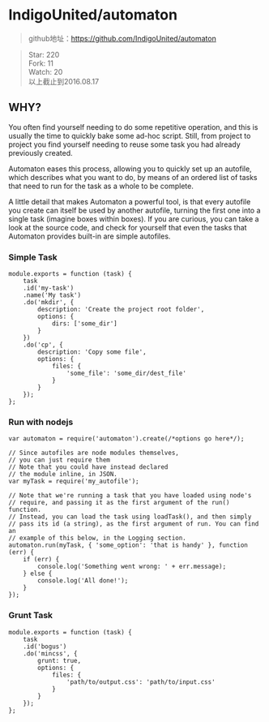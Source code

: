 # IndigoUnited/automaton

> github地址：https://github.com/IndigoUnited/automaton  

> Star: 220  
> Fork: 11  
> Watch: 20     
> 以上截止到2016.08.17 

## WHY?
You often find yourself needing to do some repetitive operation, and this is usually the time to quickly bake some ad-hoc script. Still, from project to project you find yourself needing to reuse some task you had already previously created.

Automaton eases this process, allowing you to quickly set up an autofile, which describes what you want to do, by means of an ordered list of tasks that need to run for the task as a whole to be complete.

A little detail that makes Automaton a powerful tool, is that every autofile you create can itself be used by another autofile, turning the first one into a single task (imagine boxes within boxes). If you are curious, you can take a look at the source code, and check for yourself that even the tasks that Automaton provides built-in are simple autofiles.  

### Simple Task

```
module.exports = function (task) {
    task
    .id('my-task')
    .name('My task')
    .do('mkdir', {
        description: 'Create the project root folder',
        options: {
            dirs: ['some_dir']
        }
    })
    .do('cp', {
        description: 'Copy some file',
        options: {
            files: {
                'some_file': 'some_dir/dest_file'
            }
        }
    });
};
```

### Run with nodejs

```
var automaton = require('automaton').create(/*options go here*/);

// Since autofiles are node modules themselves,
// you can just require them
// Note that you could have instead declared
// the module inline, in JSON.
var myTask = require('my_autofile');

// Note that we're running a task that you have loaded using node's
// require, and passing it as the first argument of the run() function.
// Instead, you can load the task using loadTask(), and then simply
// pass its id (a string), as the first argument of run. You can find an
// example of this below, in the Logging section.
automaton.run(myTask, { 'some_option': 'that is handy' }, function (err) {
    if (err) {
        console.log('Something went wrong: ' + err.message);
    } else {
        console.log('All done!');
    }
});
```

### Grunt Task

```
module.exports = function (task) {
    task
    .id('bogus')
    .do('mincss', {
        grunt: true,
        options: {
            files: {
                'path/to/output.css': 'path/to/input.css'
            }
        }
    });
};
```